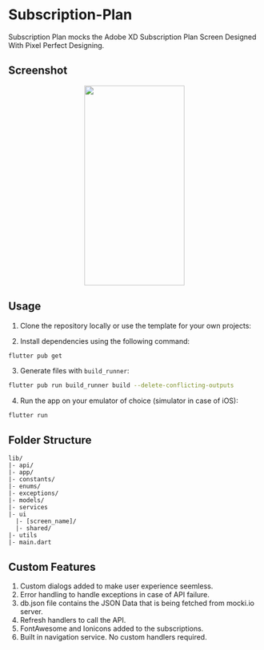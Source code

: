 # Subscription-Plan

Subscription Plan mocks the Adobe XD Subscription Plan Screen Designed With Pixel Perfect Designing.

## Screenshot
<p align="center">
    <img src="https://user-images.githubusercontent.com/473630/266867936-53f189de-51b0-4490-a335-31238b04c696.png" width="200" height="400" />
</p>

## Usage

1. Clone the repository locally or use the template for your own projects:

2. Install dependencies using the following command:

```bash
flutter pub get
```

3. Generate files with `build_runner`:

```bash
flutter pub run build_runner build --delete-conflicting-outputs
```

4. Run the app on your emulator of choice (simulator in case of iOS):

```
flutter run
```

## Folder Structure

```
lib/
|- api/
|- app/
|- constants/
|- enums/
|- exceptions/
|- models/
|- services
|- ui
  |- [screen_name]/
  |- shared/
|- utils
|- main.dart
```


## Custom Features
1. Custom dialogs added to make user experience seemless.
2. Error handling to handle exceptions in case of API failure.
3. db.json file contains the JSON Data that is being fetched from mocki.io server.
4. Refresh handlers to call the API.
5. FontAwesome and Ionicons added to the subscriptions.
6. Built in navigation service. No custom handlers required.



